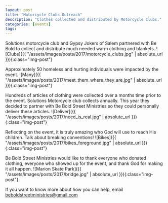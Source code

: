 ```yaml
---
layout: post
title: "Motorcycle Clubs Outreach"
description: "Clothes collected and distributed by Motorcycle Clubs."
categories: [events]
tags:
---
```

Solutions motorcycle club and Gypsy Jokers of Salem partnered with Be Bold to
collect and distribute much needed warm clothing and blankets.
![Clubs]({{ "/assets/images/posts/2017/motorcycle_clubs.jpg" | absolute_url }}){:class="img-post"}

Approximately 50 homeless and hurting individuals were impacted by the event.
![Many]({{ "/assets/images/posts/2017/meet_them_where_they_are.jpg" | absolute_url }}){:class="img-post"}

Hundreds of articles of clothing were collected over a months time prior to the
event.  Solutions Motorcycle club collects annually.  This year they decided to
partner with Be Bold Street Ministries so they could personally deliver these
articles.
![Deliver]({{ "/assets/images/posts/2017/need_is_real.jpg" | absolute_url }}){:class="img-post"}

Reflecting on the event, it is truly amazing who God will use to reach His
children.  Talk about breaking conventions!
![Bikes]({{ "/assets/images/posts/2017/bikes_foreground.jpg" | absolute_url }}){:class="img-post"}

Be Bold Street Ministries would like to thank everyone who donated clothing,
everyone who showed up for the event, and thank God for making it all happen.
![Marion Skate Park]({{ "/assets/images/posts/2017/bridge.jpg" | absolute_url }}){:class="img-post"}

If you want to know more about how you can help, email
<beboldstreetministries@gmail.com>
